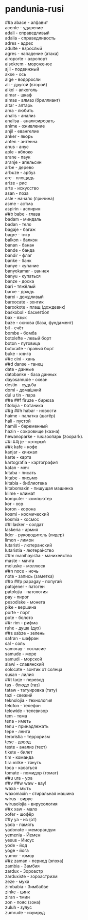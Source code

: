 # pandunia-rusi
##a
abace - алфавит  
acente - ударение  
adali - справедливый  
adalia - справедливость  
adres - адрес  
adulte - взрослый  
agres - нападение (атака)  
airoporte - аэропорт   
aisokrem - мороженое  
ajil - подвижный  
akse - ось  
alge - водоросли  
ali - другой (второй)  
alkol - алкоголь  
almar - шкаф  
almas - алмаз (бриллиант)  
altar - алтарь  
ama - любить  
analis - анализ  
analisa - анализировать  
anime - оживление  
anjil - евангелие  
anker - якорь  
anten - антенна  
anus - анус  
aple - яблоко  
arane - паук  
aranje - апельсин  
arbe - дерево  
arbuze - арбуз  
are - площадь  
arize - рис  
arte - искусство  
asan - поза  
asle - начало (причина)  
asme - астма  
aspirin - аспирин  
##b
babe - глава  
badam - миндаль  
badan - тело  
bagaje - багаж  
bagre - тигр  
balkon - балкон  
banan - банан  
bande - банда  
bandir - флаг  
banke - банк  
banye - купание  
banyokamar - ванная  
banyu - купаться  
banze - доска   
bari - тяжёлый  
barxe - дождь  
barxi - дождливый  
barxocate - зонтик  
barxokote - плащ (дождевик)   
baskobol - баскетбол  
bax - язык  
baze - основа (база,  фундамент)  
bil - счёт  
bombe - бомба  
botolefte - левый борт  
boton - пуговица  
botoraite - правый борт   
buke - книга  
##c
cini - хань  
##d
danse - танец  
date - данные  
datobanke - база данных   
dayosamude - океан   
destin - судьба  
domi - дома́шний   
dul u tin - пара  
##e
##f
firuze - бирюза  
fitolojia - ботаника   
##g
##h
habar - новости  
haime - палатка (шатёр)  
hali - пустой  
hamili - беременный  
hazin - сокровище (казна)  
hewanoparke - rus:зоопарк (zoopark).   
##i
##j
je - который  
##k
kafe - кофе  
kanjar - кинжал  
karte - карта   
kartografia - картография   
katan - меч  
kitaba - писать  
kitabe - письмо  
kitabia - библиотека  
kitabomaxin - пишущая машинка  
klime - климат  
komputer - компьютер  
kor - хор  
koron - корона  
kosmi - космический  
kosmia - космос  
##l
lasker - солдат  
laskeria - армия  
lider - руководитель (лидер)  
limon - лимон  
lutaristi - лютеранский  
lutaristia - лютера́нство   
##m
manihayistia - манихейство  
maste - мачта  
moluske - моллюск  
##n
noce - ночь  
note - запись (заметка)  
##o
##p
papagay - попугай  
patojener - патоген  
patolojia - патология  
pay - пирог  
pesodiske - монета  
pike - вершина  
porte - порт  
pote - болото  
##r
rim - рифма  
ruhe - душа (дух)  
##s
sabze - зелень  
safran - шафран  
sal - соль  
samoray - согласие  
samude - море   
samudi - морской   
slawi - славянский  
solocate - зонтик от солнца  
susan - лилия  
##t
tarje - перевод  
tas - блюдо (таз)  
tataw - татуировка (тату)  
tazi - свежий  
teknolojia - технология  
telofon - телефон  
telowide - телевизор  
tem - тема  
tena - иметь  
tenu - принадлежать  
tepe - лента  
teroristia - терроризм  
tese - довод  
teste - анализ (тест)  
tikete - билет  
tim - команда  
tira milke - тянуть  
toca - касаться  
tomate - помидор (томат)  
##u
ura - ура  
##v
##w
waw - вау!  
waxa - мыть  
waxomaxin - стиральная машина  
wirus - вирус  
wirusolojia - вирусология  
##x
xaw - мало  
xofer - шофёр  
##y
ya - из (от)  
yada - память  
yadonote - меморандум   
yemenia - Йемен  
yesus - Иисус  
yode - йод  
yoge - йога  
yumor - юмор  
##z
zaman - период (эпоха)   
zambia - Замбия  
zardux - Зороастр  
zarduxiste - зороастризм  
zeze - муха  
zimbabia - Зимбабве  
zinke - цинк  
ziran - тмин  
zon - пояс (зона)  
zuluh - зулус  
zumrude - изумруд  
